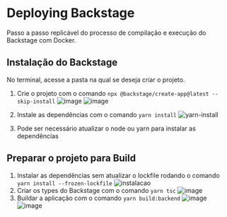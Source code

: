 # Deploying Backstage

Passo a passo replicável do processo de compilação e execução do Backstage com Docker.

## Instalação do Backstage
No terminal, acesse a pasta na qual se deseja criar o projeto.

1. Crie o projeto com o comando `npx @backstage/create-app@latest --skip-install`
![image](https://github.com/FelipeSaadi/backstage/assets/54749257/5391c052-3ff9-4c6c-923f-a8d99b5e4cd1)
![image](https://github.com/FelipeSaadi/backstage/assets/54749257/d74df1b3-97b5-4125-b684-bdc7c7ca75bb)

2. Instale as dependências com o comando `yarn install`
![yarn-install](https://github.com/FelipeSaadi/backstage/assets/54749257/00a91062-8821-487c-bc38-ec04f997cc46)
3. Pode ser necessário atualizar o node ou yarn para instalar as dependências

## Preparar o projeto para Build

1. Instalar as dependências sem atualizar o lockfile rodando o comando `yarn install --frozen-lockfile`
![instalacao](https://github.com/FelipeSaadi/backstage/assets/54749257/d3a2db07-0795-4233-9e1a-6480616ff7ab)
2. Criar os types do Backstage com o comando `yarn tsc`
![image](https://github.com/FelipeSaadi/backstage/assets/54749257/7a2bb3e8-afc2-4640-bf82-8266af415368)
3. Buildar a aplicação com o comando `yarn build:backend`
![image](https://github.com/FelipeSaadi/backstage/assets/54749257/8a2ab9f8-cb86-4a07-95d5-8e874ceb81dd)
![image](https://github.com/FelipeSaadi/backstage/assets/54749257/2567b3c2-5ef8-4c26-b4fa-b6b7fd7ecab3)
